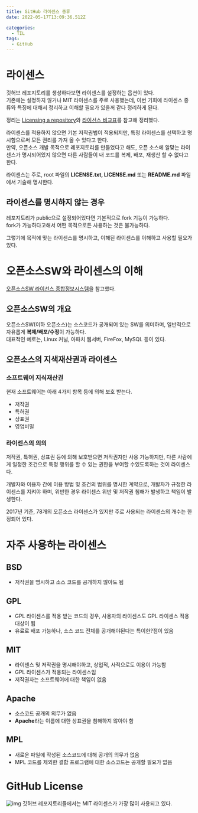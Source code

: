 ```yaml
---
title: GitHub 라이센스 종류
date: 2022-05-17T13:09:36.512Z

categories:
  - TIL
tags:
  - GitHub
---
```


# 라이센스
깃허브 레포지토리를 생성하다보면 라이센스를 설정하는 옵션이 있다.  
기존에는 설정하지 않거나 MIT 라이센스를 주로 사용했는데, 이번 기회에 라이센스 종류와 특징에 대해서 정리하고 이해할 필요가 있을꺼 같다 정리하게 된다.

정리는 [Licensing a repository](https://docs.github.com/en/repositories/managing-your-repositorys-settings-and-features/customizing-your-repository/licensing-a-repository#choosing-the-right-license)와 [라이선스 비교표](https://olis.or.kr/license/compareGuide.do)를 참고해 정리했다.  

라이센스를 적용하지 않으면 기본 저작권법이 적용되지만, 특정 라이센스를 선택하고 명시함으로써 모든 권리를 가져 올 수 있다고 한다.  
만약, 오픈소스 개발 목적으로 레포지토리를 만들었다고 해도, 오픈 소스에 알맞는 라이센스가 명시되어있지 않으면 다른 사람들이 내 코드를 복제, 배포, 재생산 할 수 없다고 한다.

라이센스는 주로, root 파일의 **LICENSE.txt, LICENSE.md** 또는 **README.md** 파일에서 기술해 명시한다.  

## 라이센스를 명시하지 않는 경우
레포지토리가 public으로 설정되어있다면 기본적으로 fork 기능이 가능하다.  
fork가 가능하다고해서 어떤 목적으로든 사용하는 것은 불가능하다.

그렇기에 목적에 맞는 라이센스를 명시하고, 이해된 라이센스를 이해하고 사용할 필요가 있다.

# 오픈소스SW와 라이센스의 이해
[오픈소스SW 라이선스 종합정보시스템](https://olis.or.kr/license/introduction.do)을 참고했다.  

## 오픈소스SW의 개요
오픈소스SW(이하 오픈소스)는 소스코드가 공개되어 있는 SW를 의미하며, 일반적으로 자유롭게 **복제/배포/수정**이 가능하다.  
대표적인 예로는, Linux 커널, 아파치 웹서버, FireFox, MySQL 등이 있다.

## 오픈소스의 지색재산권과 라이센스
### 소프트웨어 지식재산권
현재 소프트웨어는 아래 4가지 항목 등에 의해 보호 받는다.
- 저작권
- 특허권
- 상표권
- 영업비밀

### 라이센스의 의의
저작권, 특허권, 상표권 등에 의해 보호받으면 저작권자만 사용 가능하지만, 다른 사람에게 일정한 조건으로 특정 행위를 할 수 있는 권한을 부여할 수있도록하는 것이 라이센스다.

개발자와 이용자 간에 이용 방법 및 조건의 범위를 명시한 계약으로, 개발자가 규정한 라이센스를 지켜야 하며, 위반한 경우 라이센스 위반 및 저작권 침해가 발생하고 책임이 발생한다.

2017년 기준, 78개의 오픈소스 라이센스가 있지만 주로 사용되는 라이센스의 개수는 한정되어 있다.

# 자주 사용하는 라이센스
## BSD
- 저작권을 명시하고 소스 코드를 공개하지 않아도 됨  

## GPL
- GPL 라이센스를 적용 받는 코드의 경우, 사용자의 라이센스도 GPL 라이센스 적용 대상이 됨  
- 유료로 배포 가능하나, 소스 코드 전체를 공개해야된다는 특이한?점이 있음  

## MIT
- 라이센스 및 저작권을 명시해야하고, 상업적, 사적으로도 이용이 가능함  
- GPL 라이센스가 적용되는 라이센스임
- 저작권자는 소프트웨어에 대한 책임이 없음

## Apache
- 소스코드 공개의 의무가 없음  
- **Apache**라는 이름에 대한 상표권을 침해하지 않아야 함

## MPL
- 새로운 파일에 작성된 소스코드에 대해 공개의 의무가 없음
- MPL 코드를 제외한 결합 프로그램에 대한 소스코드는 공개할 필요가 없음

# GitHub License
![img](https://github.blog/wp-content/uploads/2015/03/9dc14536-c367-11e4-9a63-b23a3d75af78.png?resize=762%2C445)
깃허브 레포지토리들에서는 MIT 라이센스가 가장 많이 사용되고 있다.